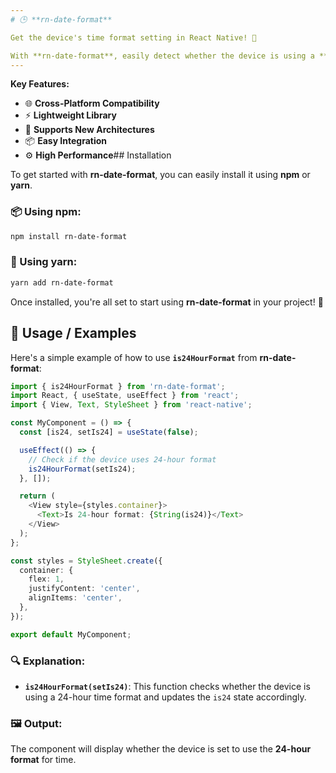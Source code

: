 ```yaml
---
# 🕒 **rn-date-format**

Get the device's time format setting in React Native! 🚀

With **rn-date-format**, easily detect whether the device is using a **12-hour** or **24-hour** time format. Perfect for tailoring your app’s time display based on user preferences! 🌍⏰
---
```


**Key Features:**

- 🌐 **Cross-Platform Compatibility**
- ⚡ **Lightweight Library**
- 🚀 **Supports New Architectures**
- 📦 **Easy Integration**
- ⚙️ **High Performance**## Installation

To get started with **rn-date-format**, you can easily install it using **npm** or **yarn**.

### 📦 Using npm:

```bash
npm install rn-date-format
```

### 🔧 Using yarn:

```bash
yarn add rn-date-format
```

Once installed, you're all set to start using **rn-date-format** in your project! 🚀

## 📝 Usage / Examples

Here's a simple example of how to use **`is24HourFormat`** from **rn-date-format**:

```typescript
import { is24HourFormat } from 'rn-date-format';
import React, { useState, useEffect } from 'react';
import { View, Text, StyleSheet } from 'react-native';

const MyComponent = () => {
  const [is24, setIs24] = useState(false);

  useEffect(() => {
    // Check if the device uses 24-hour format
    is24HourFormat(setIs24);
  }, []);

  return (
    <View style={styles.container}>
      <Text>Is 24-hour format: {String(is24)}</Text>
    </View>
  );
};

const styles = StyleSheet.create({
  container: {
    flex: 1,
    justifyContent: 'center',
    alignItems: 'center',
  },
});

export default MyComponent;
```

### 🔍 Explanation:

- **`is24HourFormat(setIs24)`**: This function checks whether the device is using a 24-hour time format and updates the `is24` state accordingly.

### 🖼 Output:

The component will display whether the device is set to use the **24-hour format** for time.
